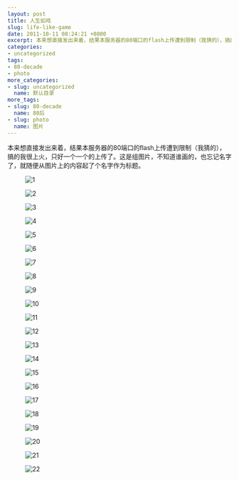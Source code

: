 ```yaml
---
layout: post
title: 人生如戏
slug: life-like-game
date: 2011-10-11 08:24:21 +0800
excerpt: 本来想直接发出来着，结果本服务器的80端口的flash上传遭到限制（我猜的），搞的我很上火，只好一个一个的上传了。这是组图片，不知道谁画的，也忘记名字了，就随便从图片上的内容起了个名字作为标题。
categories:
- uncategorized
tags:
- 80-decade
- photo
more_categories:
- slug: uncategorized
  name: 默认目录
more_tags:
- slug: 80-decade
  name: 80后
- slug: photo
  name: 图片
---
```


本来想直接发出来着，结果本服务器的80端口的flash上传遭到限制（我猜的），搞的我很上火，只好一个一个的上传了。这是组图片，不知道谁画的，也忘记名字了，就随便从图片上的内容起了个名字作为标题。

<figure>
	<img src="{{ site.path.uploads }}2011/10/11/life-like-game/1.jpg" alt="1" />
</figure>

<figure>
	<img src="{{ site.path.uploads }}2011/10/11/life-like-game/2.jpg" alt="2" />
</figure>

<figure>
	<img src="{{ site.path.uploads }}2011/10/11/life-like-game/3.jpg" alt="3" />
</figure>

<figure>
	<img src="{{ site.path.uploads }}2011/10/11/life-like-game/4.jpg" alt="4" />
</figure>

<figure>
	<img src="{{ site.path.uploads }}2011/10/11/life-like-game/5.jpg" alt="5" />
</figure>

<figure>
	<img src="{{ site.path.uploads }}2011/10/11/life-like-game/6.jpg" alt="6" />
</figure>

<figure>
	<img src="{{ site.path.uploads }}2011/10/11/life-like-game/7.jpg" alt="7" />
</figure>

<figure>
	<img src="{{ site.path.uploads }}2011/10/11/life-like-game/8.jpg" alt="8" />
</figure>

<figure>
	<img src="{{ site.path.uploads }}2011/10/11/life-like-game/9.jpg" alt="9" />
</figure>

<figure>
	<img src="{{ site.path.uploads }}2011/10/11/life-like-game/10.jpg" alt="10" />
</figure>

<figure>
	<img src="{{ site.path.uploads }}2011/10/11/life-like-game/11.jpg" alt="11" />
</figure>

<figure>
	<img src="{{ site.path.uploads }}2011/10/11/life-like-game/12.jpg" alt="12" />
</figure>

<figure>
	<img src="{{ site.path.uploads }}2011/10/11/life-like-game/13.jpg" alt="13" />
</figure>

<figure>
	<img src="{{ site.path.uploads }}2011/10/11/life-like-game/14.jpg" alt="14" />
</figure>

<figure>
	<img src="{{ site.path.uploads }}2011/10/11/life-like-game/15.jpg" alt="15" />
</figure>

<figure>
	<img src="{{ site.path.uploads }}2011/10/11/life-like-game/16.jpg" alt="16" />
</figure>

<figure>
	<img src="{{ site.path.uploads }}2011/10/11/life-like-game/17.jpg" alt="17" />
</figure>

<figure>
	<img src="{{ site.path.uploads }}2011/10/11/life-like-game/18.jpg" alt="18" />
</figure>

<figure>
	<img src="{{ site.path.uploads }}2011/10/11/life-like-game/19.jpg" alt="19" />
</figure>

<figure>
	<img src="{{ site.path.uploads }}2011/10/11/life-like-game/20.jpg" alt="20" />
</figure>

<figure>
	<img src="{{ site.path.uploads }}2011/10/11/life-like-game/21.jpg" alt="21" />
</figure>

<figure>
	<img src="{{ site.path.uploads }}2011/10/11/life-like-game/22.jpg" alt="22" />
</figure>


